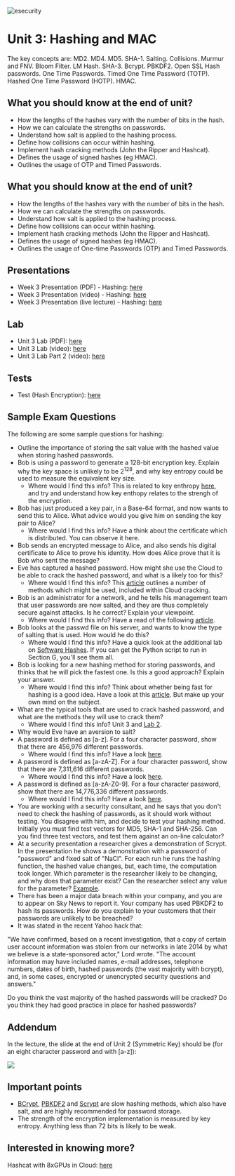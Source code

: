 ![esecurity](https://raw.githubusercontent.com/billbuchanan/esecurity/master/z_associated/esecurity_graphics.jpg)

# Unit 3: Hashing and MAC

The key concepts are: MD2. MD4. MD5. SHA-1. Salting. Collisions. Murmur and FNV. Bloom Filter. LM Hash. SHA-3. Bcrypt. PBKDF2. Open SSL Hash passwords. One Time Passwords. Timed One Time Password (TOTP). Hashed One Time Password (HOTP). HMAC.

## What you should know at the end of unit?

* How the lengths of the hashes vary with the number of bits in the hash.
* How we can calculate the strengths on passwords.
* Understand how salt is applied to the hashing process.
* Define how collisions can occur within hashing.
* Implement hash cracking methods (John the Ripper and Hashcat).
* Defines the usage of signed hashes (eg HMAC).
* Outlines the usage of OTP and Timed Passwords.

## What you should know at the end of unit?

* How the lengths of the hashes vary with the number of bits in the hash.
* How we can calculate the strengths on passwords.
* Understand how salt is applied to the hashing process.
* Define how collisions can occur within hashing.
* Implement hash cracking methods (John the Ripper and Hashcat).
* Defines the usage of signed hashes (eg HMAC).
* Outlines the usage of One-time Passwords (OTP) and Timed Passwords.

## Presentations

* Week 3 Presentation (PDF) - Hashing: [here](https://github.com/billbuchanan/esecurity/blob/master/unit03_hashing/lecture/chapter03_hashing_authentication.pdf)
* Week 3 Presentation (video) - Hashing: [here](https://youtu.be/3D11YGD4vFQ)
* Week 3 Presentation (live lecture) - Hashing: [here](https://youtu.be/AAmXgUTCKMs)

## Lab

* Unit 3 Lab (PDF): [here](https://github.com/billbuchanan/esecurity/blob/master/unit03_hashing/lab/new_lab03.pdf)
* Unit 3 Lab (video): [here](https://www.youtube.com/watch?v=rnTLr6iUbf0)
* Unit 3 Lab Part 2 (video): [here](https://www.youtube.com/watch?v=FKO6Pjsbp3g)

## Tests

* Test (Hash Encryption): [here](https://asecuritysite.com/tests/tests?sortBy=cryptobook03)

## Sample Exam Questions

The following are some sample questions for hashing:

* Outline the importance of storing the salt value with the hashed value when storing hashed passwords.
* Bob is using a password to generate a 128-bit encryption key. Explain why the key space is unlikely to be 2<sup>128</sup>, and why key entropy could be used to measure the equivalent key size.
  * Where would I find this info? This is related to key enthropy [here](https://asecuritysite.com//encryption/en), and try and understand how key enthopy relates to the strengh of the encryption.
* Bob has just produced a key pair, in a Base-64 format, and now wants to send this to Alice. What advice would you give him on sending the key pair to Alice?
  * Where would I find this info? Have a think about the certificate which is distributed. You can observe it here.
* Bob sends an encrypted message to Alice, and also sends his digital certificate to Alice to prove his identity. How does Alice prove that it is Bob who sent the message?
* Eve has captured a hashed password. How might she use the Cloud to be able to crack the hashed password, and what is a likely too for this?
  * Where would I find this info? This [article](https://www.linkedin.com/pulse/quantum-v-supercomp-cloud-gpu-race-ultimate-cracking-william-buchanan) outlines a number of methods which might be used, included within Cloud cracking.
* Bob is an administrator for a network, and he tells his management team that user passwords are now salted, and they are thus completely secure against attacks. Is he correct? Explain your viewpoint.
  * Where would I find this info? Have a read of the following [article](https://www.linkedin.com/pulse/salting-password-only-secure-when-you-keep-salt-secret-buchanan?forceNoSplash=true).
* Bob looks at the passwd file on his server, and wants to know the type of salting that is used. How would he do this?
  * Where would I find this info? Have a quick look at the additional lab on [Software Hashes](https://asecuritysite.com/lab04_software_hash.pdf). If you can get the Python script to run in Section G, you'll see them all.
* Bob is looking for a new hashing method for storing passwords, and thinks that he will pick the fastest one. Is this a good approach? Explain your answer.
  * Where would I find this info? Think about whether being fast for hashing is a good idea. Have a look at this [article](https://www.linkedin.com/pulse/when-slow-good-great-slowcoach-bcrypt-william-buchanan). But make up your own mind on the subject.
* What are the typical tools that are used to crack hashed password, and what are the methods they will use to crack them?
  * Where would I find this info? Unit 3 and [Lab 2](https://asecuritysite.com/lab03_hashing_and_certs.pdf).
* Why would Eve have an aversion to salt?
* A password is defined as [a-z]. For a four character password, show that there are 456,976 different passwords.
  * Where would I find this info? Have a look [here](https://asecuritysite.com/encryption/passes).
* A password is defined as [a-zA-Z]. For a four character password, show that there are 7,311,616 different passwords.
  * Where would I find this info? Have a look [here](https://asecuritysite.com/encryption/passes).
* A password is defined as [a-zA-Z0-9]. For a four character password, show that there are 14,776,336 different passwords.
  * Where would I find this info? Have a look [here](https://asecuritysite.com/encryption/passes).
* You are working with a security consultant, and he says that you don't need to check the hashing of passwords, as it should work without testing. You disagree with him, and decide to test your hashing method. Initially you must find test vectors for MD5, SHA-1 and SHA-256. Can you find three test vectors, and test them against an on-line calculator?
* At a security presentation a researcher gives a demonstration of Scrypt. In the presentation he shows a demonstration with a password of "password" and fixed salt of "NaCl". For each run he runs the hashing function, the hashed value changes, but, each time, the computation took longer. Which parameter is the researcher likely to be changing, and why does that parameter exist? Can the researcher select any value for the parameter? [Example](https://asecuritysite.com/encryption/scrypt).
* There has been a major data breach within your company, and you are to appear on Sky News to report it. Your company has used PBKDF2 to hash its passwords. How do you explain to your customers that their passwords are unlikely to be breached?
* It was stated in the recent Yahoo hack that:

"We have confirmed, based on a recent investigation, that a copy of certain user account information was stolen from our networks in late 2014 by what we believe is a state-sponsored actor," Lord wrote. "The account information may have included names, e-mail addresses, telephone numbers, dates of birth, hashed passwords (the vast majority with bcrypt), and, in some cases, encrypted or unencrypted security questions and answers."

Do you think the vast majority of the hashed passwords will be cracked? Do you think they had good practice in place for hashed passwords?



## Addendum

In the lecture, the slide at the end of Unit 2 (Symmetric Key) should be (for an eight character password and with [a-z]):

![](https://asecuritysite.com/public/unit02_update.png)

## Important points
* [BCrypt](https://asecuritysite.com/encryption/bcrypt), [PBKDF2](https://asecuritysite.com/encryption/PBKDF2_2) and [Scrypt](https://asecuritysite.com/encryption/Scrypt) are slow hashing methods, which also have salt, and are highly recommended for password storage.
* The strength of the encryption implementation is measured by key entropy. Anything less than 72 bits is likely to be weak.

## Interested in knowing more?

Hashcat with 8xGPUs in Cloud: [here](https://youtu.be/He_bbEkjF8o)


